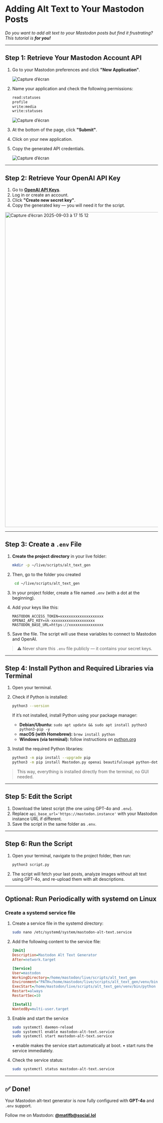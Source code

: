 # Adding Alt Text to Your Mastodon Posts
*Do you want to add alt text to your Mastodon posts but find it frustrating? This tutorial is **for you!***

---

## Step 1: Retrieve Your Mastodon Account API

1. Go to your Mastodon preferences and click **"New Application"**.  

    ![Capture d’écran](https://github.com/user-attachments/assets/5a1bf3b2-d564-4439-895c-8e1b38d1554b)

2. Name your application and check the following permissions:  
    ```bash
    read:statuses
    profile
    write:media
    write:statuses
    ```

    ![Capture d’écran](https://github.com/user-attachments/assets/9eb8f438-7d4b-4536-a89f-457f6303fc0f)

3. At the bottom of the page, click **"Submit"**.
4. Click on your new application.
5. Copy the generated API credentials.

    ![Capture d’écran](https://github.com/user-attachments/assets/f900836f-fb54-4786-b83b-2af24e73e378)

---

## Step 2: Retrieve Your OpenAI API Key

1. Go to [**OpenAI API Keys**](https://platform.openai.com/account/api-keys).
2. Log in or create an account.
3. Click **"Create new secret key"**.
4. Copy the generated key — you will need it for the script.

<img width="1361" height="1034" alt="Capture d’écran 2025-09-03 à 17 15 12" src="https://github.com/user-attachments/assets/95157119-1a6b-45bd-8d30-b1ce97102dab" />

---

## Step 3: Create a `.env` File

1. **Create the project directory** in your live folder:
    ```bash
    mkdir -p ~/live/scripts/alt_text_gen
    ```
    
2. Then, go to the folder you created
   ```bash
    cd ~/live/scripts/alt_text_gen
    ```
   
3. In your project folder, create a file named `.env` (with a dot at the beginning).
	
 
4. Add your keys like this:

    ```env
    MASTODON_ACCESS_TOKEN=xxxxxxxxxxxxxxxxxxxx
    OPENAI_API_KEY=sk-xxxxxxxxxxxxxxxxxxxx
    MASTODON_BASE_URL=https://xxxxxxxxxxxxxxxx
    ```

5. Save the file. The script will use these variables to connect to Mastodon and OpenAI.

> ⚠️ Never share this `.env` file publicly — it contains your secret keys.

---

## Step 4: Install Python and Required Libraries via Terminal

1. Open your terminal.

2. Check if Python is installed:
    ```bash
    python3 --version
    ```
    If it’s not installed, install Python using your package manager:
    - **Debian/Ubuntu:** `sudo apt update && sudo apt install python3 python3-pip -y`
    - **macOS (with Homebrew):** `brew install python`
    - **Windows (via terminal):** follow instructions on [python.org](https://www.python.org/downloads/)

3. Install the required Python libraries:
    ```bash
    python3 -m pip install --upgrade pip
    python3 -m pip install Mastodon.py openai beautifulsoup4 python-dotenv
    ```

> This way, everything is installed directly from the terminal, no GUI needed.

---

## Step 5: Edit the Script

1. Download the latest script (the one using GPT-4o and `.env`).
2. Replace `api_base_url='https://mastodon.instance'` with your Mastodon instance URL if different.
3. Save the script in the same folder as `.env`.

---

## Step 6: Run the Script

1. Open your terminal, navigate to the project folder, then run:

    ```bash
    python3 script.py
    ```

2. The script will fetch your last posts, analyze images without alt text using GPT-4o, and re-upload them with alt descriptions.

---

## Optional: Run Periodically with systemd on Linux

### Create a systemd service file

1. Create a service file in the systemd directory:
    ```bash
    sudo nano /etc/systemd/system/mastodon-alt-text.service
    ```

2. Add the following content to the service file:
    ```ini
    [Unit]
    Description=Mastodon Alt Text Generator
    After=network.target

    [Service]
    User=mastodon
    WorkingDirectory=/home/mastodon/live/scripts/alt_text_gen
    Environment="PATH=/home/mastodon/live/scripts/alt_text_gen/venv/bin"
    ExecStart=/home/mastodon/live/scripts/alt_text_gen/venv/bin/python script.py
    Restart=always
    RestartSec=10

    [Install]
    WantedBy=multi-user.target
    ```

3. Enable and start the service
    ```bash
    sudo systemctl daemon-reload
    sudo systemctl enable mastodon-alt-text.service
    sudo systemctl start mastodon-alt-text.service
    ```

	•	enable makes the service start automatically at boot.
	•	start runs the service immediately.


4. Check the service status:
    ```bash
    sudo systemctl status mastodon-alt-text.service
    ```

---

## ✅ Done!

Your Mastodon alt-text generator is now fully configured with **GPT-4o** and `.env` support.

Follow me on Mastodon: [**@matlfb@social.lol**](https://social.lol/@matlfb)
